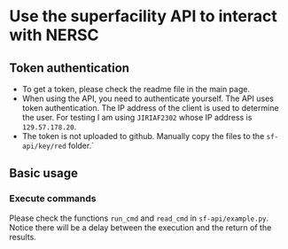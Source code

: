 # Use the superfacility API to interact with NERSC

## Token authentication
- To get a token, please check the readme file in the main page. 
- When using the API, you need to authenticate yourself. The API uses token authentication. The IP address of the client is used to determine the user. For testing I am using `JIRIAF2302` whose IP address is `129.57.178.20`.
- The token is not uploaded to github. Manually copy the files to the `sf-api/key/red` folder.`

## Basic usage
### Execute commands
Please check the functions `run_cmd` and `read_cmd` in `sf-api/example.py`. Notice there will be a delay between the execution and the return of the results. 





